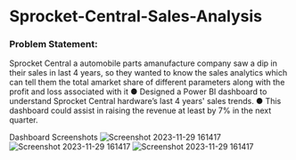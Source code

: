 # Sprocket-Central-Sales-Analysis
### Problem Statement:
Sprocket Central a automobile parts amanufacture company saw a dip in their sales in last 4 years, so they wanted to know the sales analytics which can tell them the total amarket share of different parameters along with the profit and loss associated with it
●	Designed a Power BI dashboard to understand Sprocket Central hardware’s last 4 years' sales trends. 
●	This dashboard could assist in raising the revenue at least by 7% in the next quarter.

Dashboard Screenshots
![Screenshot 2023-11-29 161417](https://github.com/Element-16/Sprocket-Central-Sales-Analysis/assets/115886873/a45c517f-c5bc-4494-8d4f-60dbb4d08a2f)
![Screenshot 2023-11-29 161417](https://github.com/Element-16/Sprocket-Central-Sales-Analysis/assets/115886873/7d5a8e52-7587-49e7-bacd-9752228da895)
![Screenshot 2023-11-29 161417](https://github.com/Element-16/Sprocket-Central-Sales-Analysis/assets/115886873/286398e0-e33d-469b-b9a2-1193755dfa77)



